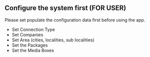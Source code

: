 ## Configure the system first (FOR USER)
Please set populate the configuration data first before using the app.
* Set Connection Type
* Set Companies
* Set Area (cities, localities, sub localities)
* Set the Packages 
* Set the Media Boxes
